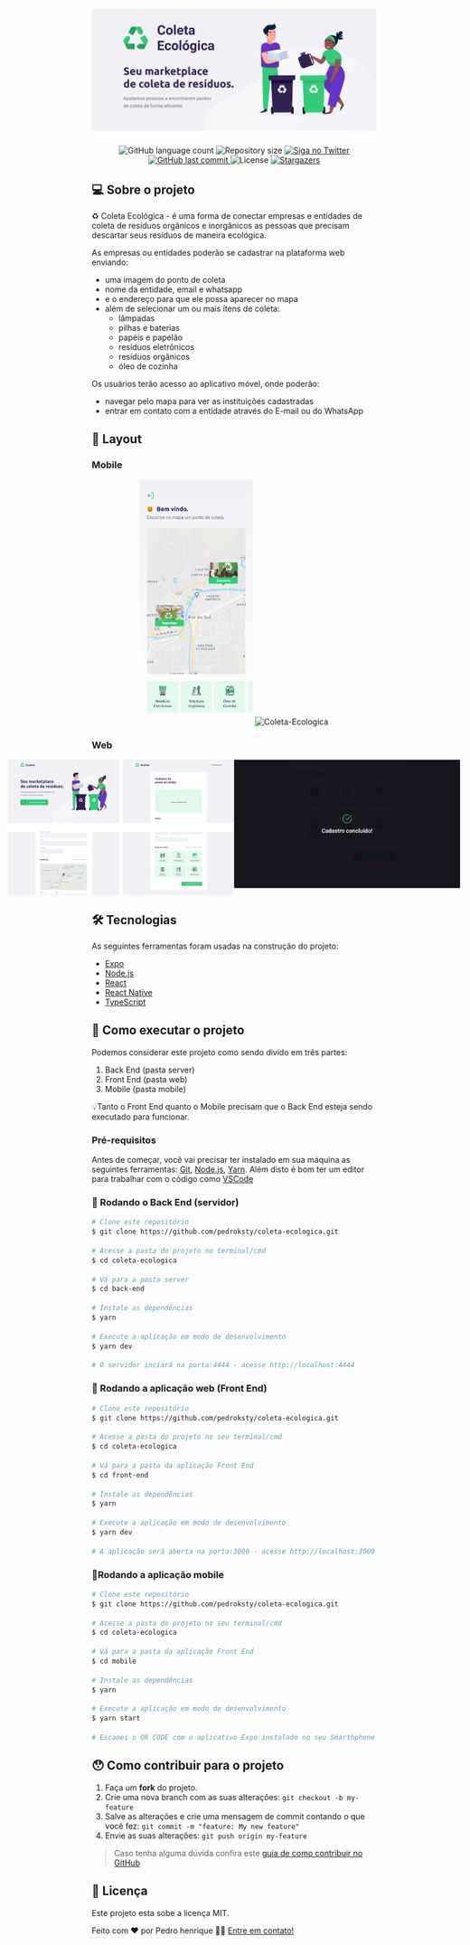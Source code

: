 <h1 align="center">
    <img alt="Coleta-Ecologica" title="Coleta-Ecologica" src="./assets/banner.png" />
</h1>

<p align="center">
  <img alt="GitHub language count" src="https://img.shields.io/github/languages/count/pedroksty/coleta-ecologica?color=%2304D361">

  <img alt="Repository size" src="https://img.shields.io/github/repo-size/pedroksty/coleta-ecologica">

  	
  <a href="https://www.twitter.com/pedroksty/">
    <img alt="Siga no Twitter" src="https://img.shields.io/twitter/url?url=https%3A%2F%2Fgithub.com%2Fpedroksty%2Fnlw1">
  </a>
	
  
  <a href="https://github.com/pedroksty/coleta-ecologica/commits/master">
    <img alt="GitHub last commit" src="https://img.shields.io/github/last-commit/pedroksty/coleta-ecologica">
  </a>

  <img alt="License" src="https://img.shields.io/badge/license-MIT-brightgreen">
   <a href="https://github.com/pedroksty/coleta-ecologica/stargazers">
    <img alt="Stargazers" src="https://img.shields.io/github/stars/pedroksty/coleta-ecologica?style=social">
  </a>
</p>


## 💻 Sobre o projeto

♻️ Coleta Ecológica - é uma forma de conectar empresas e entidades de coleta de resíduos orgânicos e inorgânicos as pessoas que precisam descartar seus resíduos de maneira ecológica.

As empresas ou entidades poderão se cadastrar na plataforma web enviando:
- uma imagem do ponto de coleta
- nome da entidade, email e whatsapp
- e o endereço para que ele possa aparecer no mapa
- além de selecionar um ou mais ítens de coleta: 
  - lâmpadas
  - pilhas e baterias
  - papéis e papelão
  - resíduos eletrônicos
  - resíduos orgânicos
  - óleo de cozinha

Os usuários terão acesso ao aplicativo móvel, onde poderão:
- navegar pelo mapa para ver as instituições cadastradas
- entrar em contato com a entidade através do E-mail ou do WhatsApp

## 🎨 Layout

### Mobile

<p align="center">
  <img alt="Coleta-Ecologica" title="Coleta-Ecologica" src="./assets/home-mobile.png" width="200px">

  <img alt="Coleta-Ecologica" title="Coleta-Ecologica" src="./assets/detalhes-mobile.svg" width="200px">
</p>

### Web

<p align="center" style="display: flex; align-items: flex-start; justify-content: center;">
  <img alt="Coleta-Ecologica" title="Coleta-Ecologica" src="./assets/web.svg" width="400px">

  <img alt="Coleta-Ecologica" title="Coleta-Ecologica" src="./assets/sucesso-web.svg" width="400px">
</p>

## 🛠 Tecnologias

As seguintes ferramentas foram usadas na construção do projeto:

- [Expo][expo]
- [Node.js][nodejs]
- [React][reactjs]
- [React Native][rn]
- [TypeScript][typescript]


## 🚀 Como executar o projeto

Podemos considerar este projeto como sendo divido em três partes:
1. Back End (pasta server) 
2. Front End (pasta web)
3. Mobile (pasta mobile)

💡Tanto o Front End quanto o Mobile precisam que o Back End esteja sendo executado para funcionar.

### Pré-requisitos

Antes de começar, você vai precisar ter instalado em sua máquina as seguintes ferramentas:
[Git](https://git-scm.com), [Node.js][nodejs], [Yarn][Yarn]. 
Além disto é bom ter um editor para trabalhar com o código como [VSCode][vscode]

### 🎲 Rodando o Back End (servidor)

```bash
# Clone este repositório
$ git clone https://github.com/pedroksty/coleta-ecologica.git

# Acesse a pasta do projeto no terminal/cmd
$ cd coleta-ecologica

# Vá para a pasta server
$ cd back-end

# Instale as dependências
$ yarn

# Execute a aplicação em modo de desenvolvimento
$ yarn dev

# O servidor inciará na porta:4444 - acesse http://localhost:4444 
```

### 🧭 Rodando a aplicação web (Front End)

```bash
# Clone este repositório
$ git clone https://github.com/pedroksty/coleta-ecologica.git

# Acesse a pasta do projeto no seu terminal/cmd
$ cd coleta-ecologica

# Vá para a pasta da aplicação Front End
$ cd front-end

# Instale as dependências
$ yarn

# Execute a aplicação em modo de desenvolvimento
$ yarn dev

# A aplicação será aberta na porta:3000 - acesse http://localhost:3000
```

### 📱Rodando a aplicação mobile 

```bash
# Clone este repositório
$ git clone https://github.com/pedroksty/coleta-ecologica.git

# Acesse a pasta do projeto no seu terminal/cmd
$ cd coleta-ecologica

# Vá para a pasta da aplicação Front End
$ cd mobile

# Instale as dependências
$ yarn

# Execute a aplicação em modo de desenvolvimento
$ yarn start

# Escanei o QR CODE com o aplicativo Expo instalado no seu Smarthphone
```

## 😯 Como contribuir para o projeto

1. Faça um **fork** do projeto.
2. Crie uma nova branch com as suas alterações: `git checkout -b my-feature`
3. Salve as alterações e crie uma mensagem de commit contando o que você fez: `git commit -m "feature: My new feature"`
4. Envie as suas alterações: `git push origin my-feature`
> Caso tenha alguma dúvida confira este [guia de como contribuir no GitHub](https://github.com/firstcontributions/first-contributions)


## 📝 Licença

Este projeto esta sobe a licença MIT.

Feito com ❤️ por Pedro henrique 👋🏽 [Entre em contato!](https://www.linkedin.com/in/pedro-henrique-b9541a199/)

[nodejs]: https://nodejs.org/
[typescript]: https://www.typescriptlang.org/
[expo]: https://expo.io/
[reactjs]: https://reactjs.org
[rn]: https://facebook.github.io/react-native/
[yarn]: https://yarnpkg.com/
[vscode]: https://code.visualstudio.com/
[vceditconfig]: https://marketplace.visualstudio.com/items?itemName=EditorConfig.EditorConfig
[license]: https://opensource.org/licenses/MIT
[vceslint]: https://marketplace.visualstudio.com/items?itemName=dbaeumer.vscode-eslint
[prettier]: https://marketplace.visualstudio.com/items?itemName=esbenp.prettier-vscode
[rs]: https://rocketseat.com.br
[yarn]: https://yarnpkg.com/getting-started/install